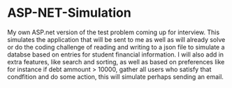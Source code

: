 # ASP-NET-Simulation
 My own ASP.net version of the test problem coming up for interview. This simulates the application that will be sent to me as well as will already solve or do the coding challenge of reading and writing to a json file to simulate a databse based on entries for student financial information. I will also add in extra features, like search and sorting, as well as based on preferences like for instance if debt ammount > 10000, gather all users who satisfy that condfition and do some action, this will simulate perhaps sending an email.
